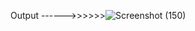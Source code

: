 Output ------>>>>>>![Screenshot (150)](https://github.com/user-attachments/assets/0a7ee2ad-de52-4e84-9796-d4df678c74c9)

